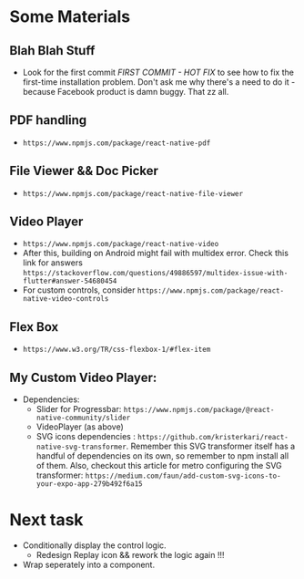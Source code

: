 # Some Materials
## Blah Blah Stuff
- Look for the first commit *FIRST COMMIT - HOT FIX* to see how to fix the first-time installation problem. Don't ask me why there's a need to do it - because Facebook product is damn buggy. That zz all.

## PDF handling
- `https://www.npmjs.com/package/react-native-pdf`

## File Viewer && Doc Picker
- `https://www.npmjs.com/package/react-native-file-viewer`

## Video Player
- `https://www.npmjs.com/package/react-native-video`
- After this, building on Android might fail with multidex error. Check this link for answers `https://stackoverflow.com/questions/49886597/multidex-issue-with-flutter#answer-54680454`
- For custom controls, consider `https://www.npmjs.com/package/react-native-video-controls`

## Flex Box
- `https://www.w3.org/TR/css-flexbox-1/#flex-item`

## My Custom Video Player:
- Dependencies: 
    + Slider for Progressbar: `https://www.npmjs.com/package/@react-native-community/slider`
    + VideoPlayer (as above)
    + SVG icons dependencies : `https://github.com/kristerkari/react-native-svg-transformer`. Remember this SVG transformer itself has a handful of dependencies on its own, so remember to npm install all of them. Also, checkout this article for metro configuring the SVG transformer: `https://medium.com/faun/add-custom-svg-icons-to-your-expo-app-279b492f6a15`

# Next task
- Conditionally display the control logic.
    + Redesign Replay icon && rework the logic again !!!
- Wrap seperately into a component.
